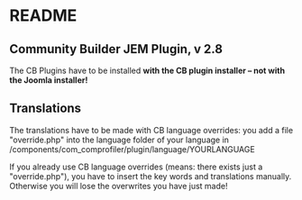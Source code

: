 # README

## Community Builder JEM Plugin, v 2.8

The CB Plugins have to be installed __with the CB plugin installer – not with the Joomla installer!__

## Translations
The translations have to be made with CB language overrides: you add a file "override.php" into the language folder of your language in /components/com_comprofiler/plugin/language/YOURLANGUAGE

If you already use CB language overrides (means: there exists just a "override.php"), you have to insert the key words and translations manually.
Otherwise you will lose the overwrites you have just made!